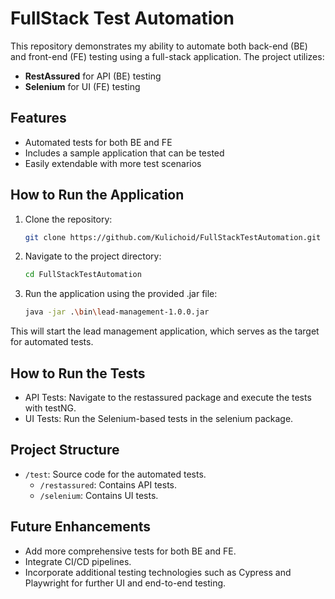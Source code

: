 # FullStack Test Automation

This repository demonstrates my ability to automate both back-end (BE) and front-end (FE) testing using a full-stack application. The project utilizes:

- **RestAssured** for API (BE) testing
- **Selenium** for UI (FE) testing

## Features

- Automated tests for both BE and FE
- Includes a sample application that can be tested
- Easily extendable with more test scenarios

## How to Run the Application

1. Clone the repository:

   ```bash
   git clone https://github.com/Kulichoid/FullStackTestAutomation.git

2. Navigate to the project directory:
    ```bash
   cd FullStackTestAutomation

3. Run the application using the provided .jar file:
    ```bash
    java -jar .\bin\lead-management-1.0.0.jar

This will start the lead management application, which serves as the target for automated tests.

## How to Run the Tests
- API Tests: Navigate to the restassured package and execute the tests with testNG.
- UI Tests: Run the Selenium-based tests in the selenium package.

## Project Structure
- `/test`: Source code for the automated tests.
  - `/restassured`: Contains API tests.
  - `/selenium`: Contains UI tests.

## Future Enhancements
- Add more comprehensive tests for both BE and FE.
- Integrate CI/CD pipelines.
- Incorporate additional testing technologies such as Cypress and Playwright for further UI and end-to-end testing.
